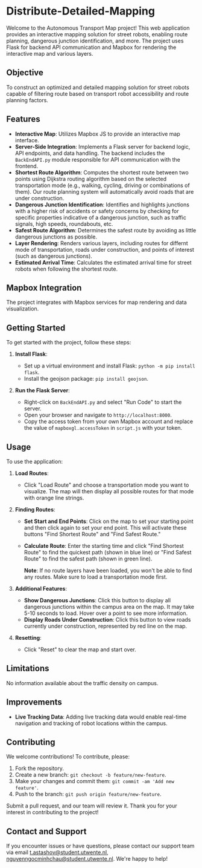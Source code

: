 # Distribute-Detailed-Mapping

Welcome to the Autonomous Transport Map project! This web application provides an interactive mapping solution for street robots, enabling route planning, dangerous junction identification, and more. The project uses Flask for backend API communication and Mapbox for rendering the interactive map and various layers.

## Objective
To construct an optimized and detailed mapping solution for street robots capable of filtering route based on transport robot accessibility and route planning factors.

## Features
- **Interactive Map**: Utilizes Mapbox JS to provide an interactive map interface.
- **Server-Side Integration**: Implements a Flask server for backend logic, API endpoints, and data handling. The backend includes the `BackEndAPI.py` module responsible for API communication with the frontend.
- **Shortest Route Algorithm**: Computes the shortest route between two points using Dijkstra routing algorithm based on the selected transportation mode (e.g., walking, cycling, driving or combinations of them). Our route planning system will automatically avoid roads that are under construction.
- **Dangerous Junction Identification**: Identifies and highlights junctions with a higher risk of accidents or safety concerns by checking for specific properties indicative of a dangerous junction, such as traffic signals, high speeds, roundabouts, etc.
- **Safest Route Algorithm**: Determines the safest route by avoiding as little dangerous junctions as possible.
- **Layer Rendering**: Renders various layers, including routes for differnt mode of transportation, roads under construction, and points of interest (such as dangerous junctions).
- **Estimated Arrival Time**: Calculates the estimated arrival time for street robots when following the shortest route.
## Mapbox Integration
The project integrates with Mapbox services for map rendering and data visualization.

## Getting Started
To get started with the project, follow these steps:

1. **Install Flask**:
   - Set up a virtual environment and install Flask: `python -m pip install flask`.
   - Install the geojson package: `pip install geojson`.

2. **Run the Flask Server**:
   - Right-click on `BackEndAPI.py` and select "Run Code" to start the server.
   - Open your browser and navigate to `http://localhost:8000`.
   - Copy the access token from your own Mapbox account and replace the value of `mapboxgl.accessToken` in `script.js` with your token.

## Usage
To use the application:

1. **Load Routes**:
   - Click "Load Route" and choose a transportation mode you want to visualize. The map will then display all possible routes for that mode with orange line strings.

2. **Finding Routes**:
   - **Set Start and End Points**: Click on the map to set your starting point and then click again to set your end point. This will activate these buttons "Find Shortest Route" and "Find Safest Route."
   - **Calculate Route**: Enter the starting time and click "Find Shortest Route" to find the quickest path (shown in blue line) or "Find Safest Route" to find the safest path (shown in green line).
     
     **Note**: If no route layers have been loaded, you won't be able to find any routes. Make sure to load a transportation mode first.
3. **Additional Features**:
   - **Show Dangerous Junctions**: Click this button to display all dangerous junctions within the campus area on the map. It may take 5-10 seconds to load. Hover over a point to see more information.
   - **Display Roads Under Construction**: Click this button to view roads currently under construction, represented by red line on the map. 

4. **Resetting**:
   - Click "Reset" to clear the map and start over.

## Limitations
No information available about the traffic density on campus.

## Improvements
- **Live Tracking Data**: Adding live tracking data would enable real-time navigation and tracking of robot locations within the campus.

## Contributing
We welcome contributions! To contribute, please:

1. Fork the repository.
2. Create a new branch: `git checkout -b feature/new-feature`.
3. Make your changes and commit them: `git commit -am 'Add new feature'`.
4. Push to the branch: `git push origin feature/new-feature`.

Submit a pull request, and our team will review it. Thank you for your interest in contributing to the project!

## Contact and Support
If you encounter issues or have questions, please contact our support team via email [t.astashov@student.utwente.nl](mailto:t.astashov@student.utwente.nl), [nguyenngocminhchau@student.utwente.nl](mailto:nguyenngocminhchau@student.utwente.nl). We're happy to help!
